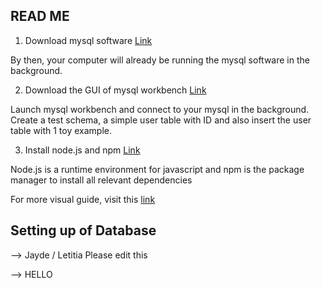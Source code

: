 ## READ ME 

1) Download mysql software [Link](https://dev.mysql.com/downloads/mysql/5.1.html#macosx-dmg)

By then, your computer will already be running the mysql software in the background.

2) Download the GUI of mysql workbench [Link](https://dev.mysql.com/downloads/workbench/)

Launch mysql workbench and connect to your mysql in the background. Create a test schema, a simple user table with ID and also insert the user table with 1 toy example.

3) Install node.js and npm [Link](https://www.npmjs.com/get-npm)

Node.js is a runtime environment for javascript and npm is the package manager to install all relevant dependencies

For more visual guide, visit this [link](https://www.youtube.com/watch?v=xn9ef5pod18)

## Setting up of Database

--> Jayde / Letitia Please edit this

--> HELLO


